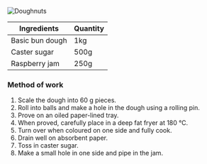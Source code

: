 ![Doughnuts](resource:assets/images/breadDoughProducts/doughnuts.png)

| Ingredients          | Quantity               |
|----------------------|------------------------|
| Basic bun dough      | 1kg                    |
| Caster sugar         | 500g                   |
| Raspberry jam        | 250g                   |


### **Method of work**
1. Scale the dough into 60 g pieces.
2. Roll into balls and make a hole in the dough using a rolling pin.
3. Prove on an oiled paper-lined tray.
4. When proved, carefully place in a deep fat fryer at 180 °C.
5. Turn over when coloured on one side and fully cook.
6. Drain well on absorbent paper.
7. Toss in caster sugar.
8. Make a small hole in one side and pipe in the jam.